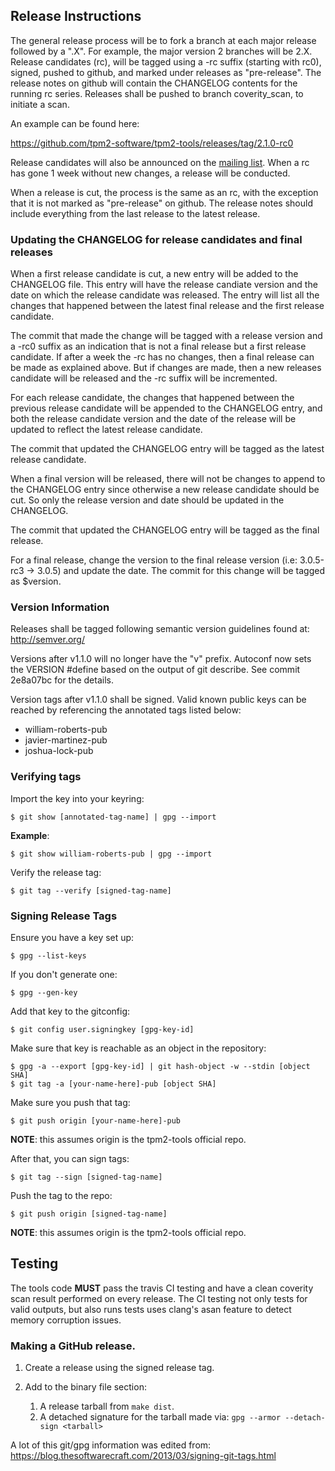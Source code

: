 ## Release Instructions

The general release process will be to fork a branch at each major release followed by a ".X".
For example, the major version 2 branches will be 2.X. Release candidates (rc), will be tagged
using a -rc suffix (starting with rc0), signed, pushed to github, and marked under releases as
"pre-release". The release notes on github will contain the CHANGELOG contents for the running
rc series. Releases shall be pushed to branch coverity_scan, to initiate a scan.

An example can be found here:

<https://github.com/tpm2-software/tpm2-tools/releases/tag/2.1.0-rc0>

Release candidates will also be announced on the
[mailing list](https://lists.01.org/mailman/listinfo/tpm2). When a rc has gone 1
week without new changes, a release will be conducted.

When a release is cut, the process is the same as an rc, with the exception that it is
not marked as "pre-release" on github. The release notes should include everything from
the last release to the latest release.

### Updating the CHANGELOG for release candidates and final releases

When a first release candidate is cut, a new entry will be added to the CHANGELOG file. This
entry will have the release candiate version and the date on which the release candidate was
released. The entry will list all the changes that happened between the latest final release
and the first release candidate.

The commit that made the change will be tagged with a release version and a -rc0 suffix as an
indication that is not a final release but a first release candidate. If after a week the -rc
has no changes, then a final release can be made as explained above. But if changes are made,
then a new releases candidate will be released and the -rc suffix will be incremented.

For each release candidate, the changes that happened between the previous release candidate
will be appended to the CHANGELOG entry, and both the release candidate version and the date
of the release will be updated to reflect the latest release candidate.

The commit that updated the CHANGELOG entry will be tagged as the latest release candidate.

When a final version will be released, there will not be changes to append to the CHANGELOG
entry since otherwise a new release candidate should be cut. So only the release version and
date should be updated in the CHANGELOG.

The commit that updated the CHANGELOG entry will be tagged as the final release.

For a final release, change the version to the final release version (i.e: 3.0.5-rc3 -> 3.0.5) and update the date. The commit for this change will be tagged as $version.

### Version Information

Releases shall be tagged following semantic version guidelines found at:
http://semver.org/

Versions after v1.1.0 will no longer have the "v" prefix. Autoconf now sets
the VERSION #define based on the output of git describe. See commit 2e8a07bc
for the details.

Version tags after v1.1.0 shall be signed. Valid known public keys can be reached by
referencing the annotated tags listed below:

- william-roberts-pub
- javier-martinez-pub
- joshua-lock-pub

### Verifying tags

Import the key into your keyring:
```
$ git show [annotated-tag-name] | gpg --import
```

**Example**:
```
$ git show william-roberts-pub | gpg --import
```

Verify the release tag:
```
$ git tag --verify [signed-tag-name]
```

### Signing Release Tags

Ensure you have a key set up:
```
$ gpg --list-keys
```

If you don't generate one:
```
$ gpg --gen-key
```

Add that key to the gitconfig:
```
$ git config user.signingkey [gpg-key-id]
```

Make sure that key is reachable as an object in the repository:
```
$ gpg -a --export [gpg-key-id] | git hash-object -w --stdin [object SHA]
$ git tag -a [your-name-here]-pub [object SHA]
```

Make sure you push that tag:
```
$ git push origin [your-name-here]-pub
```
**NOTE**: this assumes origin is the tpm2-tools official repo.

After that, you can sign tags:
```
$ git tag --sign [signed-tag-name]
```

Push the tag to the repo:
```
$ git push origin [signed-tag-name]
```
**NOTE**: this assumes origin is the tpm2-tools official repo.

## Testing
The tools code **MUST** pass the travis CI testing and have a clean
coverity scan result performed on every release. The CI testing not
only tests for valid outputs, but also runs tests uses clang's asan
feature to detect memory corruption issues.

### Making a GitHub release.

1. Create a release using the signed release tag.
2. Add to the binary file section:

    1. A release tarball from `make dist`.
    2. A detached signature for the tarball made via:
      `gpg --armor --detach-sign <tarball>`

A lot of this git/gpg information was edited from:
<https://blog.thesoftwarecraft.com/2013/03/signing-git-tags.html>
